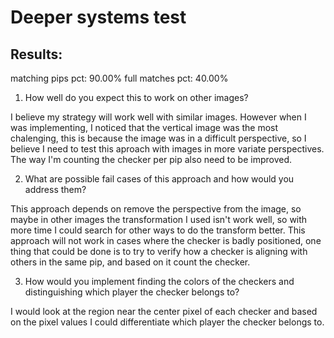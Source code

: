 # Deeper systems test

## Results:
matching pips pct:  90.00%
full matches pct:   40.00%

1. How well do you expect this to work on other images?

I believe my strategy will work well with similar images. However when I was implementing, I noticed that the vertical image was the most chalenging, this is because the image was in a difficult perspective, so I believe I need to test this aproach with images in more variate perspectives. The way I'm counting the checker per pip also need to be improved.

2. What are possible fail cases of this approach and how would you address them?

This approach depends on  remove the perspective from the image, so maybe in other images the transformation I used isn't work well, so with more time I could search for other ways to do the transform better. This approach will not work in cases where the checker is badly positioned, one thing that could be done is to try to verify how a checker is aligning with others in the same pip, and based on it count the checker. 


3. How would you implement finding the colors of the checkers and distinguishing which player the checker belongs to?

I would look at the region near the center pixel of each checker and based on the pixel values I could differentiate which player the checker belongs to.
